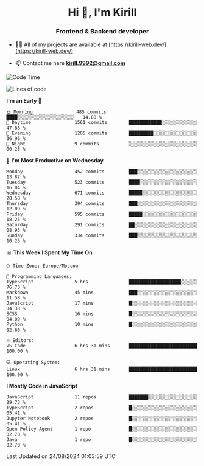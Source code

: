 <h1 align="center">Hi 👋, I'm Kirill</h1>
<h3 align="center">Frontend & Backend developer</h3>

- 👨‍💻 All of my projects are available at [https://kirill-web.dev/](https://kirill-web.dev/)

- 📫 Contact me here **kirill.9992@gmail.com**











<!--START_SECTION:waka-->
![Code Time](http://img.shields.io/badge/Code%20Time-1%2C944%20hrs%2027%20mins-blue)

![Lines of code](https://img.shields.io/badge/From%20Hello%20World%20I%27ve%20Written-4.0%20million%20lines%20of%20code-blue)

**I'm an Early 🐤** 

```text
🌞 Morning                485 commits         ████░░░░░░░░░░░░░░░░░░░░░   14.88 % 
🌆 Daytime                1561 commits        ████████████░░░░░░░░░░░░░   47.88 % 
🌃 Evening                1205 commits        █████████░░░░░░░░░░░░░░░░   36.96 % 
🌙 Night                  9 commits           ░░░░░░░░░░░░░░░░░░░░░░░░░   00.28 % 
```
📅 **I'm Most Productive on Wednesday** 

```text
Monday                   452 commits         ███░░░░░░░░░░░░░░░░░░░░░░   13.87 % 
Tuesday                  523 commits         ████░░░░░░░░░░░░░░░░░░░░░   16.04 % 
Wednesday                671 commits         █████░░░░░░░░░░░░░░░░░░░░   20.58 % 
Thursday                 394 commits         ███░░░░░░░░░░░░░░░░░░░░░░   12.09 % 
Friday                   595 commits         █████░░░░░░░░░░░░░░░░░░░░   18.25 % 
Saturday                 291 commits         ██░░░░░░░░░░░░░░░░░░░░░░░   08.93 % 
Sunday                   334 commits         ███░░░░░░░░░░░░░░░░░░░░░░   10.25 % 
```


📊 **This Week I Spent My Time On** 

```text
🕑︎ Time Zone: Europe/Moscow

💬 Programming Languages: 
TypeScript               5 hrs               ███████████████████░░░░░░   76.73 % 
Markdown                 45 mins             ███░░░░░░░░░░░░░░░░░░░░░░   11.58 % 
JavaScript               17 mins             █░░░░░░░░░░░░░░░░░░░░░░░░   04.38 % 
SCSS                     16 mins             █░░░░░░░░░░░░░░░░░░░░░░░░   04.09 % 
Python                   10 mins             █░░░░░░░░░░░░░░░░░░░░░░░░   02.66 % 

🔥 Editors: 
VS Code                  6 hrs 31 mins       █████████████████████████   100.00 % 

💻 Operating System: 
Linux                    6 hrs 31 mins       █████████████████████████   100.00 % 
```

**I Mostly Code in JavaScript** 

```text
JavaScript               11 repos            ███████░░░░░░░░░░░░░░░░░░   29.73 % 
TypeScript               2 repos             █░░░░░░░░░░░░░░░░░░░░░░░░   05.41 % 
Jupyter Notebook         2 repos             █░░░░░░░░░░░░░░░░░░░░░░░░   05.41 % 
Open Policy Agent        1 repo              █░░░░░░░░░░░░░░░░░░░░░░░░   02.70 % 
Java                     1 repo              █░░░░░░░░░░░░░░░░░░░░░░░░   02.70 % 
```




 Last Updated on 24/08/2024 01:03:59 UTC
<!--END_SECTION:waka-->
